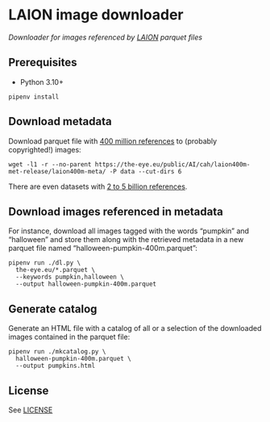 # LAION image downloader

*Downloader for images referenced by [LAION](https://laion.ai/) parquet files*


## Prerequisites

 - Python 3.10+

```
pipenv install
```

## Download metadata

Download parquet file with [400 million references](https://laion.ai/blog/laion-400-open-dataset/) to (probably copyrighted!) images:

```
wget -l1 -r --no-parent https://the-eye.eu/public/AI/cah/laion400m-met-release/laion400m-meta/ -P data --cut-dirs 6
```

There are even datasets with [2 to 5 billion references](https://laion.ai/blog/laion-5b/).

## Download images referenced in metadata

For instance, download all images tagged with the words “pumpkin” and “halloween” and store them along with the retrieved metadata in a new parquet file named “halloween-pumpkin-400m.parquet”:

```
pipenv run ./dl.py \
  the-eye.eu/*.parquet \
  --keywords pumpkin,halloween \
  --output halloween-pumpkin-400m.parquet
```


## Generate catalog

Generate an HTML file with a catalog of all or a selection of the downloaded images contained in the parquet file:

```
pipenv run ./mkcatalog.py \
  halloween-pumpkin-400m.parquet \
  --output pumpkins.html
```


## License

See [LICENSE](LICENSE)
